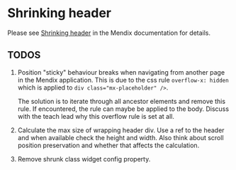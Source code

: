 # Shrinking header

Please see [Shrinking header]() in the Mendix documentation for details.

## TODOS

1. Position "sticky" behaviour breaks when navigating from another page in the Mendix application. This is due to the css rule `overflow-x: hidden` which is applied to `div class="mx-placeholder" />`.

    The solution is to iterate through all ancestor elements and remove this rule. If encountered, the rule can maybe be applied to the body. Discuss with the teach lead why this overflow rule is set at all.
1. Calculate the max size of wrapping header div. Use a ref to the header and when available check the height and width. Also think about scroll position preservation and whether that affects the calculation.
1. Remove shrunk class widget config property.